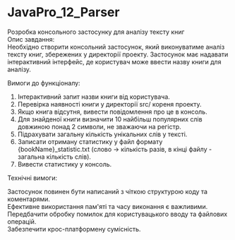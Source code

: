 # JavaPro_12_Parser

Розробка консольного застосунку для аналізу тексту книг  
Опис завдання:  
Необхідно створити консольний застосунок, який виконуватиме аналіз тексту книг, збережених у директорії проекту. Застосунок має надавати інтерактивний інтерфейс, де користувач може ввести назву книги для аналізу.

Вимоги до функціоналу:  

1. Інтерактивний запит назви книги від користувача.  
2. Перевірка наявності книги у директорії src/ кореня проекту.  
3. Якщо книга відсутня, вивести повідомлення про це в консоль.  
4. Для знайденої книги визначити 10 найбільш популярних слів довжиною понад 2 символи, не зважаючи на регістр.  
5. Підрахувати загальну кількість унікальних слів у тексті.  
6. Записати отриману статистику у файл формату {bookName}_statistic.txt (слово -> кількість разів, в кінці файлу - загальна кількість слів).  
7. Вивести статистику у консоль.  
   
Технічні вимоги:  

Застосунок повинен бути написаний з чіткою структурою коду та коментарями.  
Ефективне використання пам'яті та часу виконання є важливими.  
Передбачити обробку помилок для користувацького вводу та файлових операцій.  
Забезпечити крос-платформену сумісність.  
